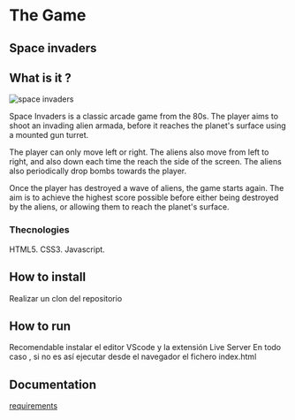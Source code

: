 # The Game
## Space invaders

## What is it ?
![space invaders](https://media.git.generalassemb.ly/user/15120/files/daf26380-fec9-11e8-9276-dd4cee934d49)

Space Invaders is a classic arcade game from the 80s. The player aims to shoot an invading alien armada, before it reaches the planet's surface using a mounted gun turret.

The player can only move left or right. The aliens also move from left to right, and also down each time the reach the side of the screen. The aliens also periodically drop bombs towards the player.

Once the player has destroyed a wave of aliens, the game starts again. The aim is to achieve the highest score possible before either being destroyed by the aliens, or allowing them to reach the planet's surface.

### Thecnologies

HTML5.
CSS3.
Javascript.

## How to install

Realizar un clon del repositorio 

## How to run

Recomendable instalar el editor VScode y la extensión Live Server
En todo caso , si no es así ejecutar desde el navegador el fichero index.html

## Documentation

[requirements](./docs/readme.md)